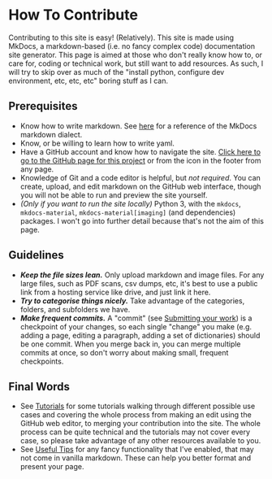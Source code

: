 # How To Contribute


Contributing to this site is easy! (Relatively). This site is made using MkDocs, a markdown-based (i.e. no fancy complex code) documentation site generator. This page is aimed at those who don't really know how to, or care for, coding or technical work, but still want to add resources. As such, I will try to skip over as much of the "install python, configure dev environment, etc, etc, etc" boring stuff as I can.

## Prerequisites

- Know how to write markdown. See [here](https://www.markdownguide.org/tools/mkdocs/) for a reference of the MkDocs markdown dialect.
- Know, or be willing to learn how to write yaml.
- Have a GitHub account and know how to navigate the site. [Click here to go to the GitHub page for this project](https://github.com/yanwenywan/ceal-server-resources) or from the icon in the footer from any page.
    <!-- - One important thing to understand is _forking_ a repository. When you fork, you create a duplicate of my project in your account, where you are free to edit and upload files.  -->
- Knowledge of Git and a code editor is helpful, but _not required_. You can create, upload, and edit markdown on the GitHub web interface, though you will not be able to run and preview the site yourself.
- *(Only if you want to run the site locally)* Python 3, with the `mkdocs`, `mkdocs-material`, `mkdocs-material[imaging]` (and dependencies) packages. I won't go into further detail because that's not the aim of this page.

## Guidelines 

- ***Keep the file sizes lean.*** Only upload markdown and image files. For any large files, such as PDF scans, csv dumps, etc, it's best to use a public link from a hosting service like drive, and just link it here. 
- ***Try to categorise things nicely.*** Take advantage of the categories, folders, and subfolders we have.
- ***Make frequent commits.*** A "commit" (see [Submitting your work](tutorials.md#submitting-your-work)) is a checkpoint of your changes, so each single "change" you make (e.g. adding a page, editing a paragraph, adding a set of dictionaries) should be one commit. When you merge back in, you can merge multiple commits at once, so don't worry about making small, frequent checkpoints.

## Final Words

- See [Tutorials](tutorials.md) for some tutorials walking through different possible use cases and covering the whole process from making an edit using the GitHub web editor, to merging your contribution into the site. The whole process can be quite technical and the tutorials may not cover every case, so please take advantage of any other resources available to you.
- See [Useful Tips](useful-tips.md) for any fancy functionality that I've enabled, that may not come in vanilla markdown. These can help you better format and present your page.

